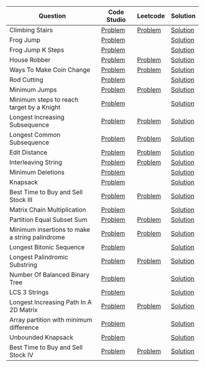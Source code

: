 | Question                                       | Code Studio                                                                                                                                        | Leetcode                                                                                     | Solution                                          |
| ---------------------------------------------- | -------------------------------------------------------------------------------------------------------------------------------------------------- | -------------------------------------------------------------------------------------------- | ------------------------------------------------- |
| Climbing Stairs                                | [Problem](https://www.codingninjas.com/studio/problems/count-ways-to-reach-nth-stairs_798650)                                                      | [Problem](https://leetcode.com/problems/climbing-stairs)                                     | [Solution](ClimbStairs.java)                      |
| Frog Jump                                      | [Problem](https://www.codingninjas.com/studio/problems/frog-jump_3621012)                                                                          |                                                                                              | [Solution](FrogJump.java)                         |
| Frog Jump K Steps                              | [Problem](https://www.codingninjas.com/studio/problems/minimal-cost_8180930)                                                                       |                                                                                              | [Solution](FrogJumpKSteps.java)                   |
| House Robber                                   | [Problem](https://www.codingninjas.com/studio/problems/loot-houses_630510)                                                                         | [Problem](https://leetcode.com/problems/house-robber)                                        | [Solution](HouseRobber.java)                      |
| Ways To Make Coin Change                       | [Problem](https://www.codingninjas.com/studio/problems/630471)                                                                                     | [Problem](https://leetcode.com/problems/coin-change-ii)                                      | [Solution](TotalWaysCoinChange.java)              |
| Rod Cutting                                    | [Problem](https://www.codingninjas.com/studio/problems/rod-cutting-problem_800284)                                                                 |                                                                                              | [Solution](RodCutting.java)                       |
| Minimum Jumps                                  | [Problem](https://www.codingninjas.com/studio/problems/minimum-jumps_1062693)                                                                      | [Problem](https://leetcode.com/problems/jump-game-ii)                                        | [Solution](MininumJumpToReachEnd.java)            |
| Minimum steps to reach target by a Knight      | [Problem](https://www.codingninjas.com/studio/problems/minimum-steps-to-reach-target-by-a-knight_893050)                                           |                                                                                              | [Solution](MinimumStepsToReachTargetKnight.java)  |
| Longest Increasing Subsequence                 | [Problem](https://www.codingninjas.com/studio/problems/630459)                                                                                     | [Problem](https://leetcode.com/problems/longest-increasing-subsequence)                      | [Solution](LongestIncreasingSubsequence.java)     |
| Longest Common Subsequence                     | [Problem](https://www.codingninjas.com/studio/problems/624879)                                                                                     | [Problem](https://leetcode.com/problems/longest-common-subsequence)                          | [Solution](LongestCommonSubSequence.java)         |
| Edit Distance                                  | [Problem](https://www.codingninjas.com/studio/problems/630420)                                                                                     | [Problem](https://leetcode.com/problems/edit-distance)                                       | [Solution](EditDistance.java)                     |
| Interleaving String                            | [Problem](https://www.codingninjas.com/studio/problems/interleaving-two-strings_1062567)                                                           | [Problem](https://leetcode.com/problems/interleaving-string)                                 | [Solution](StringInterleave.java)                 |
| Minimum Deletions                              | [Problem](https://www.codingninjas.com/studio/problems/minimum-deletions_2221411)                                                                  |                                                                                              | [Solution](MinimumDeletions.java)                 |
| Knapsack                                       | [Problem](https://www.codingninjas.com/studio/problems/1072980)                                                                                    |                                                                                              | [Solution](Knapsack.java)                         |
| Best Time to Buy and Sell Stock III            | [Problem](https://www.codingninjas.com/studio/problems/buy-and-sell-stock_1071012)                                                                 | [Problem](https://leetcode.com/problems/best-time-to-buy-and-sell-stock-iii)                 | [Solution](BuySellStock3.java)                    |
| Matrix Chain Multiplication                    | [Problem](https://www.codingninjas.com/studio/problems/975344)                                                                                     |                                                                                              | [Solution](MatrixChainMultiplication.java)        |
| Partition Equal Subset Sum                     | [Problem](https://www.codingninjas.com/studio/problems/partition-equal-subset-sum_892980)                                                          | [Problem](https://leetcode.com/problems/partition-equal-subset-sum)                          | [Solution](PartitionSubsetEqualSum.java)          |
| Minimum insertions to make a string palindrome | [Problem](https://www.codingninjas.com/studio/problems/minimum-insertions-to-make-palindrome_985293)                                               | [Problem](https://leetcode.com/problems/minimum-insertion-steps-to-make-a-string-palindrome) | [Solution](MinInsertionPalindrome.java)           |
| Longest Bitonic Sequence                       | [Problem](https://www.codingninjas.com/studio/problems/longest-bitonic-sequence_1062688)                                                           |                                                                                              | [Solution](LongestBitonicSubString.java)          |
| Longest Palindromic Substring                  | [Problem](https://www.codingninjas.com/studio/problems/longest-palindromic-substring_758900)                                                       | [Problem](https://leetcode.com/problems/longest-palindromic-substring)                       | [Solution](LongestPalindromicSubstring.java)      |
| Number Of Balanced Binary Tree                 | [Problem](https://www.codingninjas.com/studio/problems/number-of-balanced-binary-trees_1062690)                                                    |                                                                                              | [Solution](NumberOfBalancedBinaryTree.java)       |
| LCS 3 Strings                                  | [Problem](https://www.codingninjas.com/studio/problems/lcs-of-3-strings_842499)                                                                    |                                                                                              | [Solution](LCS3Strings.java)                      |
| Longest Increasing Path In A 2D Matrix         | [Problem](https://www.codingninjas.com/studio/problems/longest-increasing-path-in-a-2d-matrix_985245)                                              | [Problem](https://leetcode.com/problems/longest-increasing-path-in-a-matrix)                 | [Solution](LongestIncreasingPath.java)            |
| Array partition with minimum difference        | [Problem](https://www.codingninjas.com/studio/problems/partition-a-set-into-two-subsets-such-that-the-difference-of-subset-sums-is-minimum_842494) |                                                                                              | [Solution](MinimumSubsetPartitionDifference.java) |
| Unbounded Knapsack                             | [Problem](https://www.codingninjas.com/studio/problems/unbounded-knapsack_1215029)                                                                 |                                                                                              | [Solution](UnboundedKnapsack.java)                |
| Best Time to Buy and Sell Stock IV             | [Problem](https://www.codingninjas.com/studio/problems/best-time-to-buy-and-sell-stock_1080698)                                                    | [Problem](https://leetcode.com/problems/best-time-to-buy-and-sell-stock-iv)                  | [Solution](BuySellStock4.java)                    |
